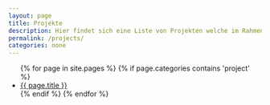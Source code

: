 ```yaml
---
layout: page
title: Projekte
description: Hier findet sich eine Liste von Projekten welche im Rahmen der DL0MUC Clubstation entstanden sind
permalink: /projects/
categories: none
---
```


<ul class="listing">
{% for page in site.pages %}
  {% if page.categories contains 'project' %}
  <li class="listing-item">
    <a href="{{ page.url }}" title="{{ page.title }}">{{ page.title }}</a>
  </li>
  {% endif %}
{% endfor %}
</ul>
